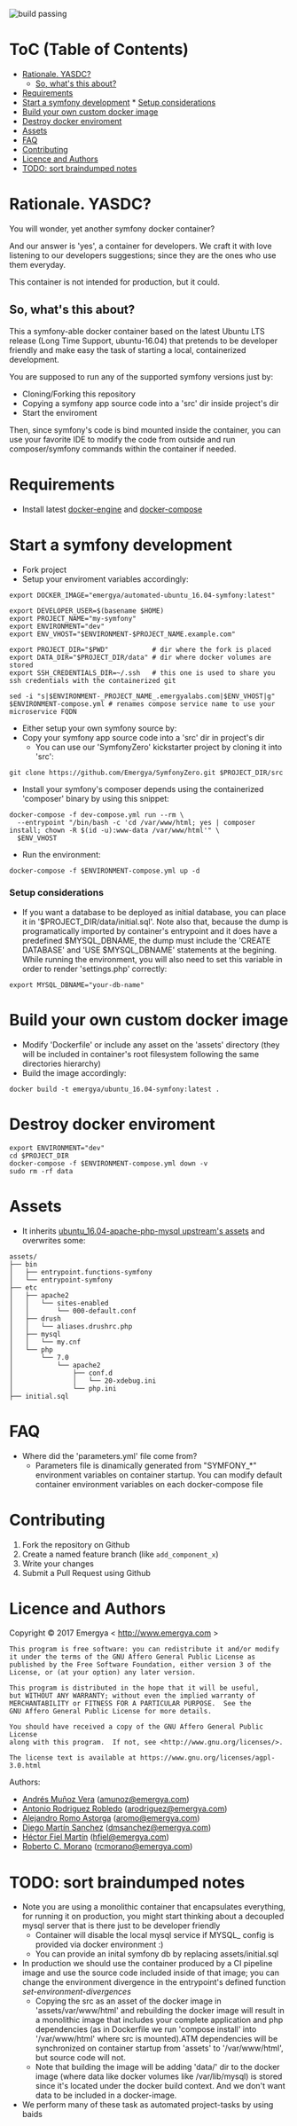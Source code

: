 ![build passing](https://img.shields.io/docker/automated/emergya/automated-ubuntu_16.04-symfony.svg)

# ToC (Table of Contents)

   * [Rationale. YASDC?](#rationale-yasdc)
      * [So, what's this about?](#so-whats-this-about)
   * [Requirements](#requirements)
   * [Start a symfony development](#start-a-symfony-development)
         * [Setup considerations](#setup-considerations)
   * [Build your own custom docker image](#build-your-own-custom-docker-image)
   * [Destroy docker enviroment](#destroy-docker-enviroment)
   * [Assets](#assets)
   * [FAQ](#faq)
   * [Contributing](#contributing)
   * [Licence and Authors](#licence-and-authors)
   * [TODO: sort braindumped notes](#todo-sort-braindumped-notes)

# Rationale. YASDC?

You will wonder, yet another symfony docker container?

And our answer is 'yes', a container for developers. We craft it with love listening to our developers suggestions; since they are the ones who use them everyday.

This container is not intended for production, but it could.

## So, what's this about?

This a symfony-able docker container based on the latest Ubuntu LTS release (Long Time Support, ubuntu-16.04) that pretends to be developer friendly and make easy the task of starting a local, containerized development.

You are supposed to run any of the supported symfony versions just by:

* Cloning/Forking this repository
* Copying a symfony app source code into a 'src' dir inside project's dir
* Start the enviroment

Then, since symfony's code is bind mounted inside the container, you can use your favorite IDE to modify the code from outside and run composer/symfony commands within the container if needed.
  
# Requirements

* Install latest [docker-engine](https://docs.docker.com/engine/installation/) and [docker-compose](https://docs.docker.com/compose/install)

# Start a symfony development

* Fork project
* Setup your enviroment variables accordingly:
```
export DOCKER_IMAGE="emergya/automated-ubuntu_16.04-symfony:latest"

export DEVELOPER_USER=$(basename $HOME)
export PROJECT_NAME="my-symfony"
export ENVIRONMENT="dev"
export ENV_VHOST="$ENVIRONMENT-$PROJECT_NAME.example.com"

export PROJECT_DIR="$PWD"           # dir where the fork is placed
export DATA_DIR="$PROJECT_DIR/data" # dir where docker volumes are stored
export SSH_CREDENTIALS_DIR=~/.ssh   # this one is used to share you ssh credentials with the containerized git

sed -i "s|$ENVIRONMENT-_PROJECT_NAME_.emergyalabs.com|$ENV_VHOST|g" $ENVIRONMENT-compose.yml # renames compose service name to use your microservice FQDN
```
* Either setup your own symfony source by:
* Copy your symfony app source code into a 'src' dir in project's dir
  * You can use our 'SymfonyZero' kickstarter project by cloning it into 'src':
```
git clone https://github.com/Emergya/SymfonyZero.git $PROJECT_DIR/src
```
* Install your symfony's composer depends using the containerized 'composer' binary by using this snippet:
```
docker-compose -f dev-compose.yml run --rm \
  --entrypoint "/bin/bash -c 'cd /var/www/html; yes | composer install; chown -R $(id -u):www-data /var/www/html'" \
  $ENV_VHOST
```
* Run the environment:
```
docker-compose -f $ENVIRONMENT-compose.yml up -d
```

### Setup considerations

* If you want a database to be deployed as initial database, you can place it in '$PROJECT_DIR/data/initial.sql'.
Note also that, because the dump is programatically imported by container's entrypoint and it does have a predefined $MYSQL_DBNAME, the dump must include the 'CREATE DATABASE' and 'USE $MYSQL_DBNAME' statements at the begining. 
While running the environment, you will also need to set this variable in order to render 'settings.php' correctly:
```
export MYSQL_DBNAME="your-db-name"
```

# Build your own custom docker image

* Modify 'Dockerfile' or include any asset on the 'assets' directory (they will be included in container's root filesystem following the same directories hierarchy)
* Build the image accordingly:
```
docker build -t emergya/ubuntu_16.04-symfony:latest .
```

# Destroy docker enviroment

```
export ENVIRONMENT="dev"
cd $PROJECT_DIR
docker-compose -f $ENVIRONMENT-compose.yml down -v
sudo rm -rf data
```

# Assets

* It inherits [ubuntu_16.04-apache-php-mysql upstream's assets](https://github.com/Emergya/ubuntu_16.04-apache-php-mysql/blob/master/README.md#assets) and overwrites some:
```
assets/
├── bin
│   ├── entrypoint.functions-symfony
│   └── entrypoint-symfony
├── etc
│   ├── apache2
│   │   └── sites-enabled
│   │       └── 000-default.conf
│   ├── drush
│   │   └── aliases.drushrc.php
│   ├── mysql
│   │   └── my.cnf
│   └── php
│       └── 7.0
│           └── apache2
│               ├── conf.d
│               │   └── 20-xdebug.ini
│               └── php.ini
├── initial.sql
```

# FAQ

* Where did the 'parameters.yml' file come from?
  * Parameters file is dinamically generated from "SYMFONY_*" environment variables on container startup. You can modify default container environment variables on each docker-compose file
    
# Contributing

1.  Fork the repository on Github
2.  Create a named feature branch (like `add_component_x`)
3.  Write your changes
4.  Submit a Pull Request using Github

# Licence and Authors

Copyright © 2017 Emergya < http://www.emergya.com >

    This program is free software: you can redistribute it and/or modify
    it under the terms of the GNU Affero General Public License as
    published by the Free Software Foundation, either version 3 of the
    License, or (at your option) any later version.

    This program is distributed in the hope that it will be useful,
    but WITHOUT ANY WARRANTY; without even the implied warranty of
    MERCHANTABILITY or FITNESS FOR A PARTICULAR PURPOSE.  See the
    GNU Affero General Public License for more details.

    You should have received a copy of the GNU Affero General Public License
    along with this program.  If not, see <http://www.gnu.org/licenses/>.

    The license text is available at https://www.gnu.org/licenses/agpl-3.0.html

Authors:
* [Andrés Muñoz Vera](https://github.com/pellejador) (<amunoz@emergya.com>)
* [Antonio Rodriguez Robledo](https://github.com/yocreoquesi) (<arodriguez@emergya.com>)
* [Alejandro Romo Astorga](https://github.com/aromo) (<aromo@emergya.com>)
* [Diego Martín Sanchez](https://github.com/dmsgago) (<dmsanchez@emergya.com>)
* [Héctor Fiel Martín](https://github.com/hfiel) (<hfiel@emergya.com>)
* [Roberto C. Morano](https://github.com/rcmorano) (<rcmorano@emergya.com>)

# TODO: sort braindumped notes

* Note you are using a monolithic container that encapsulates everything, for running it on production, you might start thinking about a decoupled mysql server that is there just to be developer friendly
  * Container will disable the local mysql service if MYSQL_ config is provided via docker environment :)
  * You can provide an inital symfony db by replacing assets/initial.sql
* In production we should use the container produced by a CI pipeline image and use the source code included inside of that image; you can change the environment divergence in the entrypoint's defined function _set-environment-divergences_
  * Copying the src as an asset of the docker image in 'assets/var/www/html' and rebuilding the docker image will result in a monolithic image that includes your complete application and php dependencies (as in Dockerfile we run 'compose install' into '/var/www/html' where src is mounted).ATM dependencies will be synchronized on container startup from 'assets' to '/var/www/html', but source code will not.
  * Note that building the image will be adding 'data/' dir to the docker image (where data like docker volumes like /var/lib/mysql) is stored since it's located under the docker build context. And we don't want data to be included in a docker-image.
* We perform many of these task as automated project-tasks by using baids
